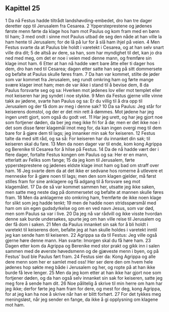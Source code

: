 ## Kapittel 25

1 Da nå Festus hadde tiltrådt landshøvding-embedet, dro han tre dager deretter opp til Jerusalem fra Cesarea.
2 Yppersteprestene og jødenes første menn førte da klage hos ham mot Paulus og kom fram med en bønn til ham;
3 med ondt i sinne mot Paulus utbad de seg den nåde at han ville la ham hente til Jerusalem; for de lå på lur for å slå ham ihjel på veien.
4 Men Festus svarte da at Paulus ble holdt i varetekt i Cesarea, og at han selv snart ville dra dit;
5 de altså av dere, sa han, som har myndighet til det, kan jo dra ned med meg, om det er noe i veien med denne mann, og fremføre sin klage imot ham.
6 Etter at han nå hadde vært bare åtte eller ti dager hos dem, dro han ned til Cesarea; dagen etter satte han seg på sitt dommersete og befalte at Paulus skulle føres fram.
7 Da han var kommet, stilte de jøder som var kommet fra Jerusalem, seg rundt omkring ham og førte mange svære klager imot ham; men de var ikke i stand til å bevise dem,
8 da Paulus forsvarte seg og sa: Hverken mot jødenes lov eller mot templet eller mot keiseren har jeg syndet i noe stykke.
9 Men da Festus gjerne ville vinne takk av jødene, svarte han Paulus og sa: Er du villig til å dra opp til Jerusalem og der få dom av meg i denne sak?
10 Da sa Paulus: Jeg står for keiserens domstol, og der er det min rett å dømmes. Mot jødene har jeg ingen urett gjort, som også du godt vet.
11 Har jeg urett, og har jeg gjort noe som fortjener døden, da ber jeg meg ikke fri for å dø; men er det ikke noe i det som disse fører klagemål imot meg for, da kan ingen overgi meg til dem bare for å gjøre dem til lags; jeg innanker min sak for keiseren.
12 Festus talte da med sitt råd, og sa så: For keiseren har du innanket din sak; til keiseren skal du fare.
13 Men da noen dager var til ende, kom kong Agrippa og Berenike til Cesarea for å hilse på Festus.
14 Da de nå hadde vært der i flere dager, fortalte Festus kongen om Paulus og sa: Her er en mann, etterlatt av Feliks som fange;
15 da jeg kom til Jerusalem, førte yppersteprestene og jødenes eldste klage imot ham og bad om straff over ham.
16 Jeg svarte dem da at det ikke er sedvane hos romerne å utlevere et menneske for å gjøre noen til lags; men den som klagen gjelder, må først stilles fram for sine anklagere og få adgang til å forsvare seg mot klagemålet.
17 Da de så var kommet sammen her, utsatte jeg ikke saken, men satte meg neste dag på dommersetet og befalte at mannen skulle føres fram.
18 Men da anklagerne sto omkring ham, fremførte de ikke noen klage for slikt som jeg hadde tenkt;
19 men de hadde noen stridsspørsmål med ham om sin egen gudsdyrkelse og om en ved navn Jesus, som var død, men som Paulus sa var i live.
20 Da jeg nå var rådvill og ikke visste hvordan denne sak burde undersøkes, spurte jeg om han ville reise til Jerusalem og der få dom i saken.
21 Men da Paulus innanket sin sak for å bli holdt i varetekt til keiserens dom, befalte jeg at han skulle holdes i varetekt inntil jeg kan sende ham til keiseren.
22 Agrippa sa da til Festus: Jeg ville også gjerne høre denne mann. Han svarte: Imorgen skal du få høre ham.
23 Dagen etter kom da Agrippa og Berenike med stor prakt og gikk inn i salen sammen med de øverste høvedsmenn og de gjæveste menn i byen, og på Festus' bud ble Paulus ført fram.
24 Festus sier da: Kong Agrippa og alle dere menn som her er samlet med oss! Her ser dere den om hvem hele jødenes hop søkte meg både i Jerusalem og her, og ropte på at han ikke burde få leve lenger.
25 Men da jeg kom etter at han ikke har gjort noe som fortjener døden, og da han også selv innanket sin sak for keiseren, satte jeg meg fore å sende ham dit.
26 Noe pålitelig å skrive til min herre om ham har jeg ikke; derfor førte jeg ham fram for dere, og mest for deg, kong Agrippa, for at jeg kan ha noe å skrive når han er blitt forhørt.
27 For det tykkes meg meningsløst, når jeg sender en fange, da ikke å gi opplysning om klagene mot ham.

